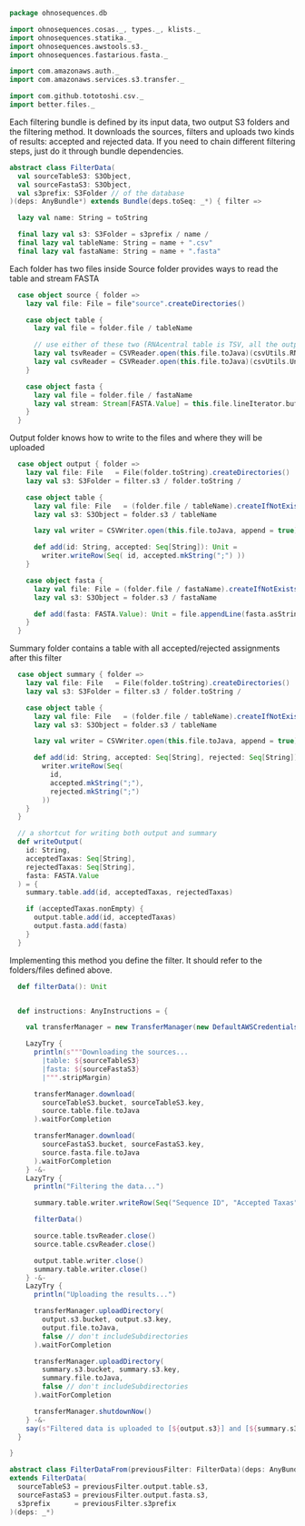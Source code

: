 
```scala
package ohnosequences.db

import ohnosequences.cosas._, types._, klists._
import ohnosequences.statika._
import ohnosequences.awstools.s3._
import ohnosequences.fastarious.fasta._

import com.amazonaws.auth._
import com.amazonaws.services.s3.transfer._

import com.github.tototoshi.csv._
import better.files._
```

Each filtering bundle is defined by its input data, two output S3 folders and the filtering method.
It downloads the sources, filters and uploads two kinds of results: accepted and rejected data.
If you need to chain different filtering steps, just do it through bundle dependencies.


```scala
abstract class FilterData(
  val sourceTableS3: S3Object,
  val sourceFastaS3: S3Object,
  val s3prefix: S3Folder // of the database
)(deps: AnyBundle*) extends Bundle(deps.toSeq: _*) { filter =>

  lazy val name: String = toString

  final lazy val s3: S3Folder = s3prefix / name /
  final lazy val tableName: String = name + ".csv"
  final lazy val fastaName: String = name + ".fasta"
```

Each folder has two files inside
Source folder provides ways to read the table and stream FASTA

```scala
  case object source { folder =>
    lazy val file: File = file"source".createDirectories()

    case object table {
      lazy val file = folder.file / tableName

      // use either of these two (RNAcentral table is TSV, all the outputs are CSV)
      lazy val tsvReader = CSVReader.open(this.file.toJava)(csvUtils.RNAcentralTSVFormat)
      lazy val csvReader = CSVReader.open(this.file.toJava)(csvUtils.UnixCSVFormat)
    }

    case object fasta {
      lazy val file = folder.file / fastaName
      lazy val stream: Stream[FASTA.Value] = this.file.lineIterator.buffered.parseFastaDropErrors().toStream
    }
  }
```

Output folder knows how to write to the files and where they will be uploaded

```scala
  case object output { folder =>
    lazy val file: File   = File(folder.toString).createDirectories()
    lazy val s3: S3Folder = filter.s3 / folder.toString /

    case object table {
      lazy val file: File   = (folder.file / tableName).createIfNotExists()
      lazy val s3: S3Object = folder.s3 / tableName

      lazy val writer = CSVWriter.open(this.file.toJava, append = true)(csvUtils.UnixCSVFormat)

      def add(id: String, accepted: Seq[String]): Unit =
        writer.writeRow(Seq( id, accepted.mkString(";") ))
    }

    case object fasta {
      lazy val file: File = (folder.file / fastaName).createIfNotExists()
      lazy val s3: S3Object = folder.s3 / fastaName

      def add(fasta: FASTA.Value): Unit = file.appendLine(fasta.asString)
    }
  }
```

Summary folder contains a table with all accepted/rejected assignments after this filter

```scala
  case object summary { folder =>
    lazy val file: File   = File(folder.toString).createDirectories()
    lazy val s3: S3Folder = filter.s3 / folder.toString /

    case object table {
      lazy val file: File   = (folder.file / tableName).createIfNotExists()
      lazy val s3: S3Object = folder.s3 / tableName

      lazy val writer = CSVWriter.open(this.file.toJava, append = true)(csvUtils.UnixCSVFormat)

      def add(id: String, accepted: Seq[String], rejected: Seq[String]) =
        writer.writeRow(Seq(
          id,
          accepted.mkString(";"),
          rejected.mkString(";")
        ))
    }
  }

  // a shortcut for writing both output and summary
  def writeOutput(
    id: String,
    acceptedTaxas: Seq[String],
    rejectedTaxas: Seq[String],
    fasta: FASTA.Value
  ) = {
    summary.table.add(id, acceptedTaxas, rejectedTaxas)

    if (acceptedTaxas.nonEmpty) {
      output.table.add(id, acceptedTaxas)
      output.fasta.add(fasta)
    }
  }
```

Implementing this method you define the filter.
It should refer to the folders/files defined above.

```scala
  def filterData(): Unit


  def instructions: AnyInstructions = {

    val transferManager = new TransferManager(new DefaultAWSCredentialsProviderChain())

    LazyTry {
      println(s"""Downloading the sources...
        |table: ${sourceTableS3}
        |fasta: ${sourceFastaS3}
        |""".stripMargin)

      transferManager.download(
        sourceTableS3.bucket, sourceTableS3.key,
        source.table.file.toJava
      ).waitForCompletion

      transferManager.download(
        sourceFastaS3.bucket, sourceFastaS3.key,
        source.fasta.file.toJava
      ).waitForCompletion
    } -&-
    LazyTry {
      println("Filtering the data...")

      summary.table.writer.writeRow(Seq("Sequence ID", "Accepted Taxas", "Rejected Taxas"))

      filterData()

      source.table.tsvReader.close()
      source.table.csvReader.close()

      output.table.writer.close()
      summary.table.writer.close()
    } -&-
    LazyTry {
      println("Uploading the results...")

      transferManager.uploadDirectory(
        output.s3.bucket, output.s3.key,
        output.file.toJava,
        false // don't includeSubdirectories
      ).waitForCompletion

      transferManager.uploadDirectory(
        summary.s3.bucket, summary.s3.key,
        summary.file.toJava,
        false // don't includeSubdirectories
      ).waitForCompletion

      transferManager.shutdownNow()
    } -&-
    say(s"Filtered data is uploaded to [${output.s3}] and [${summary.s3}]")
  }

}

abstract class FilterDataFrom(previousFilter: FilterData)(deps: AnyBundle*)
extends FilterData(
  sourceTableS3 = previousFilter.output.table.s3,
  sourceFastaS3 = previousFilter.output.fasta.s3,
  s3prefix      = previousFilter.s3prefix
)(deps: _*)

```




[main/scala/blastDB.scala]: blastDB.scala.md
[main/scala/collectionUtils.scala]: collectionUtils.scala.md
[main/scala/csvUtils.scala]: csvUtils.scala.md
[main/scala/filterData.scala]: filterData.scala.md
[main/scala/rnacentral.scala]: rnacentral.scala.md
[test/scala/compats.scala]: ../../test/scala/compats.scala.md
[test/scala/generateData.scala]: ../../test/scala/generateData.scala.md
[test/scala/rnaCentral.scala]: ../../test/scala/rnaCentral.scala.md
[test/scala/runBundles.scala]: ../../test/scala/runBundles.scala.md